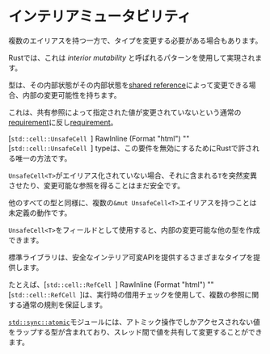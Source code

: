 # <!--Interior Mutability--> インテリアミュータビリティ

<!--Sometimes a type needs be mutated while having multiple aliases.-->
複数のエイリアスを持つ一方で、タイプを変更する必要がある場合もあります。
<!--In Rust this is achieved using a pattern called  _interior mutability_ .-->
Rustでは、これは _interior mutability_ と呼ばれるパターンを使用して実現されます。
<!--A type has interior mutability if its internal state can be changed through a [shared reference] to it.-->
型は、その内部状態がその内部状態を[shared reference]によって変更できる場合、内部の変更可能性を持ちます。
<!--This goes against the usual [requirement][ub] that the value pointed to by a shared reference is not mutated.-->
これは、共有参照によって指定された値が変更されていないという通常の[requirement][ub]に反し[requirement][ub]。

[`std::cell::UnsafeCell `] RawInline (Format "html") "<t>" <!--[`std::cell::UnsafeCell `] type is the only allowed way in Rust to disable this requirement.-->
[`std::cell::UnsafeCell `] typeは、この要件を無効にするためにRustで許される唯一の方法です。
<!--When `UnsafeCell<T>` is immutably aliased, it is still safe to mutate, or obtain a mutable reference to, the `T` it contains.-->
`UnsafeCell<T>`がエイリアス化されていない場合、それに含まれる`T`を突然変異させたり、変更可能な参照を得ることはまだ安全です。
<!--As with all other types, it is undefined behavior to have multiple `&mut UnsafeCell<T>` aliases.-->
他のすべての型と同様に、複数の`&mut UnsafeCell<T>`エイリアスを持つことは未定義の動作です。

<!--Other types with interior mutability can be created by using `UnsafeCell<T>` as a field.-->
`UnsafeCell<T>`をフィールドとして使用すると、内部の変更可能な他の型を作成できます。
<!--The standard library provides a variety of types that provide safe interior mutability APIs.-->
標準ライブラリは、安全なインテリア可変APIを提供するさまざまなタイプを提供します。
<!--For example, [`std::cell::RefCell `]-->
たとえば、[`std::cell::RefCell `]
RawInline (Format "html") "<t>" <!--[`std::cell::RefCell `] uses run-time borrow checks to ensure the usual rules around multiple references.-->
[`std::cell::RefCell `]は、実行時の借用チェックを使用して、複数の参照に関する通常の規則を保証します。
<!--The [`std::sync::atomic`] module contains types that wrap a value that is only accessed with atomic operations, allowing the value to be shared and mutated across threads.-->
[`std::sync::atomic`]モジュールには、アトミック操作でしかアクセスされない値をラップする型が含まれており、スレッド間で値を共有して変更することができます。

<!--[shared reference]: types.html#shared-references-
 [ub]: behavior-considered-undefined.html
 [`std::mem::transmute`]: ../std/mem/fn.transmute.html
 [`std::cell::UnsafeCell<T>`]: ../std/cell/struct.UnsafeCell.html
 [`std::cell::RefCell<T>`]: ../std/cell/struct.RefCell.html
 [`std::sync::atomic`]: ../std/sync/atomic/index.html
-->
[shared reference]: types.html#shared-references-
 [ub]: behavior-considered-undefined.html
 [`std::mem::transmute`]: ../std/mem/fn.transmute.html
 [`std::cell::UnsafeCell<T>`]: ../std/cell/struct.UnsafeCell.html
 [`std::cell::RefCell<T>`]: ../std/cell/struct.RefCell.html
 [`std::sync::atomic`]: ../std/sync/atomic/index.html




